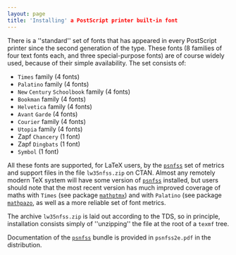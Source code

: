 ```yaml
---
layout: page
title: 'Installing' a PostScript printer built-in font
---
```


There is a ''standard'' set of fonts that has appeared in every PostScript
printer since the second generation of the type.  These fonts
(8&nbsp;families of four text fonts each, and three special-purpose fonts)
are of course widely used, because of their simple availability.  The
set consists of:
  

-  `Times` family (4 fonts)
-  `Palatino` family (4 fonts)
-  `New` `Century` `Schoolbook` family (4 fonts)
-  `Bookman` family (4 fonts)
-  `Helvetica` family (4 fonts)
-  `Avant` `Garde` (4 fonts)
-  `Courier` family (4 fonts)
-  `Utopia` family (4 fonts)
-  Zapf `Chancery` (1 font)
-  Zapf `Dingbats` (1 font)
-  `Symbol` (1 font)

All these fonts are supported, for LaTeX users, by the
[`psnfss`](http://ctan.org/pkg/psnfss) set of metrics and support files in the file
`lw35nfss.zip` on CTAN.  Almost any remotely modern TeX
system will have some version of [`psnfss`](http://ctan.org/pkg/psnfss) installed, but
users should note that the most recent version has much improved
coverage of maths with `Times` (see package
[`mathptmx`](http://ctan.org/pkg/mathptmx)) and with `Palatino` (see package
[`mathpazo`](http://ctan.org/pkg/mathpazo), as well as a more reliable set of font metrics.

The archive `lw35nfss.zip` is laid out according to the
TDS, so in principle, installation consists simply of
''unzipping'' the file at the root of a `texmf` tree.

Documentation of the [`psnfss`](http://ctan.org/pkg/psnfss) bundle is provided in
`psnfss2e.pdf` in the distribution.


